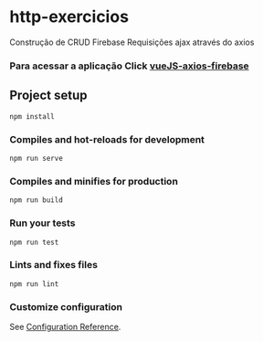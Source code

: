 # http-exercicios
Construção de CRUD Firebase
Requisições ajax através do axios 
### Para acessar a aplicação Click <a href="https://emersonspereira.github.io/vueJS-axios-firebase/">vueJS-axios-firebase</a>


## Project setup
```
npm install
```

### Compiles and hot-reloads for development
```
npm run serve
```

### Compiles and minifies for production
```
npm run build
```

### Run your tests
```
npm run test
```

### Lints and fixes files
```
npm run lint
```

### Customize configuration
See [Configuration Reference](https://cli.vuejs.org/config/).
